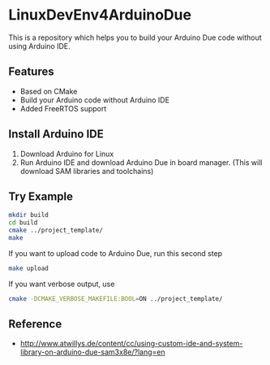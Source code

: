 # LinuxDevEnv4ArduinoDue

This is a repository which helps you to build your Arduino Due code without using Arduino IDE.

## Features

* Based on CMake
* Build your Arduino code without Arduino IDE
* Added FreeRTOS support

## Install Arduino IDE

1. Download Arduino for Linux
2. Run Arduino IDE and download Arduino Due in board manager. (This will download SAM libraries and toolchains)


## Try Example

```bash
mkdir build
cd build
cmake ../project_template/
make
```
If you want to upload code to Arduino Due, run this second step
```bash
make upload
```

If you want verbose output, use
```bash
cmake -DCMAKE_VERBOSE_MAKEFILE:BOOL=ON ../project_template/
```


## Reference
* http://www.atwillys.de/content/cc/using-custom-ide-and-system-library-on-arduino-due-sam3x8e/?lang=en
